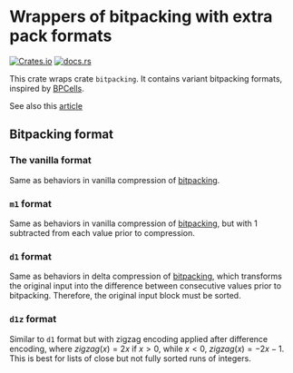 # Wrappers of bitpacking with extra pack formats

[![Crates.io](https://img.shields.io/crates/v/bitpacking-plus?color=green&style=for-the-badge)](https://crates.io/crates/bitpacking-plus)
[![docs.rs](https://img.shields.io/badge/docs.rs-latest-green?style=for-the-badge)](https://docs.rs/bitpacking-plus/)

This crate wraps crate `bitpacking`. It contains variant bitpacking formats, inspired by [BPCells](https://github.com/bnprks/BPCells).

See also this [article](https://bnprks.github.io/BPCells/articles/web-only/bitpacking-format.html)

## Bitpacking format

### The vanilla format
Same as behaviors in vanilla compression of [bitpacking](https://docs.rs/bitpacking/latest/bitpacking/trait.BitPacker.html#examples-without-delta-encoding).

### `m1` format
Same as behaviors in vanilla compression of [bitpacking](https://docs.rs/bitpacking/latest/bitpacking/trait.BitPacker.html#examples-without-delta-encoding), but with 1 subtracted from each value prior to compression.

### `d1` format
Same as behaviors in delta compression of [bitpacking](https://docs.rs/bitpacking/latest/bitpacking/trait.BitPacker.html#examples-with-delta-encoding), which transforms the original input into the difference between consecutive values prior to bitpacking. Therefore, the original input block must be sorted.

### `d1z` format
Similar to `d1` format but with zigzag encoding applied after difference encoding, where $zigzag(x) = 2x$ if $x > 0$, while $x < 0$, $zigzag(x) = -2x - 1$. This is best for lists of close but not fully sorted runs of integers.
